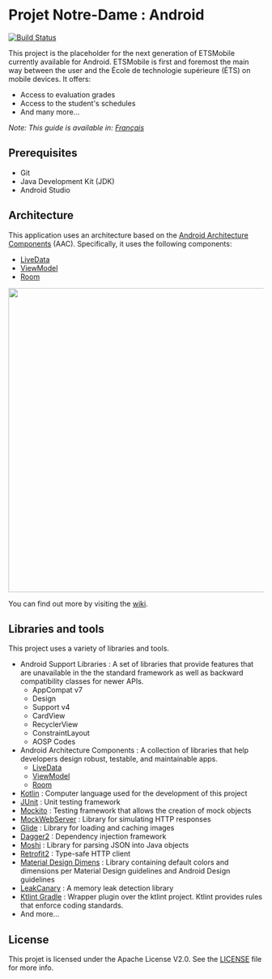# Projet Notre-Dame : Android

[![Build Status](https://travis-ci.org/ApplETS/Notre-Dame-Android.svg?branch=master)](https://travis-ci.org/ApplETS/Notre-Dame-Android)

This project is the placeholder for the next generation of ETSMobile currently available for Android. ETSMobile is first and foremost
the main way between the user and the École de technologie supérieure (ÉTS) on mobile devices. It offers:

* Access to evaluation grades
* Access to the student's schedules
* And many more...

_Note: This guide is available in: [Français](https://github.com/ApplETS/Notre-Dame-Android/blob/master/README.fr.md)_

## Prerequisites

* Git
* Java Development Kit (JDK)
* Android Studio

## Architecture

This application uses an architecture based on the [Android Architecture Components](https://developer.android.com/topic/libraries/architecture/index.html) (AAC). Specifically, it uses the following components: 
* [LiveData](https://developer.android.com/reference/android/arch/lifecycle/LiveData.html)
* [ViewModel](https://developer.android.com/reference/android/arch/lifecycle/ViewModel.html)
* [Room](https://developer.android.com/topic/libraries/architecture/room.html)

<image src="docs/images/etsmobile_architecture.png" width="600" />

You can find out more by visiting the [wiki](https://github.com/ApplETS/Notre-Dame-Android/wiki/Architecture-(EN)).

## Libraries and tools
This project uses a variety of libraries and tools.
* Android Support Libraries : A set of libraries that provide features that are unavailable in the the standard framework as well as backward compatibility classes for newer APIs.
  * AppCompat v7
  * Design
  * Support v4
  * CardView
  * RecyclerView
  * ConstraintLayout
  * AOSP Codes
* Android Architecture Components : A collection of libraries that help developers design robust, testable, and maintainable apps.
  * [LiveData](https://developer.android.com/topic/libraries/architecture/livedata.html)
  * [ViewModel](https://developer.android.com/topic/libraries/architecture/viewmodel.html)
  * [Room](https://developer.android.com/topic/libraries/architecture/room.html)
* [Kotlin](http://kotlinlang.org/) : Computer language used for the development of this project
* [JUnit](https://junit.org/) : Unit testing framework
* [Mockito](http://site.mockito.org/) : Testing framework that allows the creation of mock objects
* [MockWebServer](https://github.com/square/okhttp/tree/master/mockwebserver) : Library for simulating HTTP responses
* [Glide](https://bumptech.github.io/glide/) : Library for loading and caching images
* [Dagger2](https://google.github.io/dagger/) : Dependency injection framework
* [Moshi](https://github.com/square/moshi/) : Library for parsing JSON into Java objects
* [Retrofit2](http://square.github.io/retrofit/) : Type-safe HTTP client
* [Material Design Dimens](https://github.com/DmitryMalkovich/material-design-dimens) : Library containing default colors and dimensions per Material Design guidelines and Android Design guidelines
* [LeakCanary](https://github.com/square/leakcanary) : A memory leak detection library
* [Ktlint Gradle](https://github.com/JLLeitschuh/ktlint-gradle) : Wrapper plugin over the ktlint project. Ktlint provides rules that enforce coding standards.
* And more...

## License

This projet is licensed under the Apache License V2.0. See the [LICENSE](https://github.com/ApplETS/Notre-Dame-Android/blob/master/LICENSE) file for more info.
